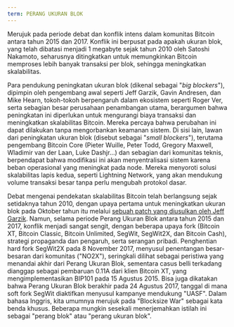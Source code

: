 ```yaml
---
term: PERANG UKURAN BLOK
---
```


Merujuk pada periode debat dan konflik intens dalam komunitas Bitcoin antara tahun 2015 dan 2017. Konflik ini berpusat pada apakah ukuran blok, yang telah dibatasi menjadi 1 megabyte sejak tahun 2010 oleh Satoshi Nakamoto, seharusnya ditingkatkan untuk memungkinkan Bitcoin memproses lebih banyak transaksi per blok, sehingga meningkatkan skalabilitas.

Para pendukung peningkatan ukuran blok (dikenal sebagai "*big blockers*"), dipimpin oleh pengembang awal seperti Jeff Garzik, Gavin Andresen, dan Mike Hearn, tokoh-tokoh berpengaruh dalam ekosistem seperti Roger Ver, serta sebagian besar perusahaan penambangan utama, berargumen bahwa peningkatan ini diperlukan untuk mengurangi biaya transaksi dan meningkatkan skalabilitas Bitcoin. Mereka percaya bahwa perubahan ini dapat dilakukan tanpa mengorbankan keamanan sistem. Di sisi lain, lawan dari peningkatan ukuran blok (disebut sebagai "*small blockers*"), terutama pengembang Bitcoin Core (Pieter Wuille, Peter Todd, Gregory Maxwell, Wladimir van der Laan, Luke Dashjr...) dan sebagian dari komunitas teknis, berpendapat bahwa modifikasi ini akan menyentralisasi sistem karena beban operasional yang meningkat pada node. Mereka menyoroti solusi skalabilitas lapis kedua, seperti Lightning Network, yang akan mendukung volume transaksi besar tanpa perlu mengubah protokol dasar.

Debat mengenai pendekatan skalabilitas Bitcoin telah berlangsung sejak setidaknya tahun 2010, dengan upaya pertama untuk meningkatkan ukuran blok pada Oktober tahun itu melalui [sebuah patch yang diusulkan oleh Jeff Garzik](https://bitcointalk.org/index.php?topic=1347.0). Namun, selama periode Perang Ukuran Blok antara tahun 2015 dan 2017, konflik menjadi sangat sengit, dengan beberapa upaya fork (Bitcoin XT, Bitcoin Classic, Bitcoin Unlimited, SegWit, SegWit2X, dan Bitcoin Cash), strategi propaganda dan pengaruh, serta serangan pribadi. Penghentian hard fork SegWit2X pada 8 November 2017, menyusul penentangan besar-besaran dari komunitas ("NO2X"), seringkali dilihat sebagai peristiwa yang menandai akhir dari Perang Ukuran Blok, sementara casus belli terkadang dianggap sebagai pembaruan 0.11A dari klien Bitcoin XT, yang mengimplementasikan BIP101 pada 15 Agustus 2015. Bisa juga dikatakan bahwa Perang Ukuran Blok berakhir pada 24 Agustus 2017, tanggal di mana soft fork SegWit diaktifkan menyusul kampanye mendukung "UASF".
Dalam bahasa Inggris, kita umumnya merujuk pada "Blocksize War" sebagai kata benda khusus. Beberapa mungkin sesekali menerjemahkan istilah ini sebagai "perang blok" atau "perang ukuran blok".